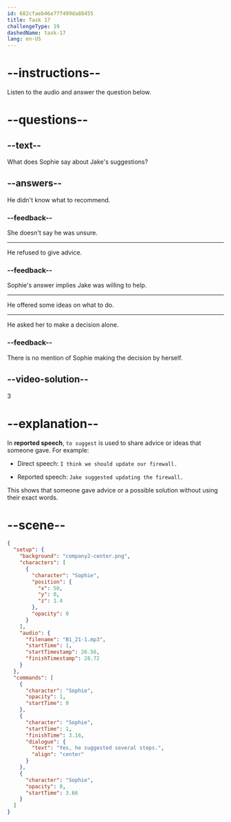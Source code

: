 ```yaml
---
id: 682cfaeb46e77f499da88455
title: Task 17
challengeType: 19
dashedName: task-17
lang: en-US
---
```


<!-- (Audio) Sophie: Yes, he suggested several steps. -->

# --instructions--

Listen to the audio and answer the question below.

# --questions--

## --text--

What does Sophie say about Jake's suggestions?

## --answers--

He didn't know what to recommend.

### --feedback--

She doesn't say he was unsure.

---

He refused to give advice.

### --feedback--

Sophie's answer implies Jake was willing to help.

---

He offered some ideas on what to do.

---

He asked her to make a decision alone.

### --feedback--

There is no mention of Sophie making the decision by herself.

## --video-solution--

3

# --explanation--

In **reported speech**, `to suggest` is used to share advice or ideas that someone gave. For example:  

- Direct speech: `I think we should update our firewall.`

- Reported speech: `Jake suggested updating the firewall.`

This shows that someone gave advice or a possible solution without using their exact words.

# --scene--

```json
{
  "setup": {
    "background": "company2-center.png",
    "characters": [
      {
        "character": "Sophie",
        "position": {
          "x": 50,
          "y": 0,
          "z": 1.4
        },
        "opacity": 0
      }
    ],
    "audio": {
      "filename": "B1_21-1.mp3",
      "startTime": 1,
      "startTimestamp": 26.56,
      "finishTimestamp": 28.72
    }
  },
  "commands": [
    {
      "character": "Sophie",
      "opacity": 1,
      "startTime": 0
    },
    {
      "character": "Sophie",
      "startTime": 1,
      "finishTime": 3.16,
      "dialogue": {
        "text": "Yes, he suggested several steps.",
        "align": "center"
      }
    },
    {
      "character": "Sophie",
      "opacity": 0,
      "startTime": 3.66
    }
  ]
}
```
